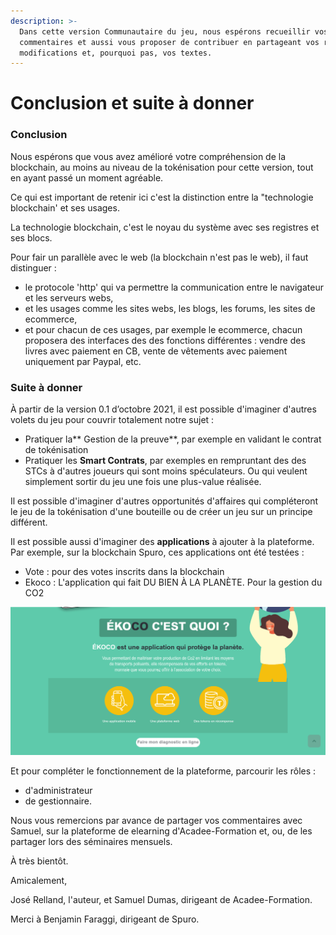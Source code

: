```yaml
---
description: >-
  Dans cette version Communautaire du jeu, nous espérons recueillir vos
  commentaires et aussi vous proposer de contribuer en partageant vos remarques,
  modifications et, pourquoi pas, vos textes.
---
```


# Conclusion et suite à donner

### Conclusion

Nous espérons que vous avez amélioré votre compréhension de la blockchain, au moins au niveau de la tokénisation pour cette version, tout en ayant passé un moment agréable.

Ce qui est important de retenir ici c'est la distinction entre la "technologie blockchain' et ses usages.

La technologie blockchain, c'est le noyau du système avec ses registres et ses blocs.

Pour fair un parallèle avec le web (la blockchain n'est pas le web), il faut distinguer :

* le protocole 'http' qui va permettre la communication entre le navigateur et les serveurs webs,
* et les usages comme les sites webs, les blogs, les forums, les sites de ecommerce,
* et pour chacun de ces usages, par exemple le ecommerce, chacun proposera des interfaces des des fonctions différentes : vendre des livres avec paiement en CB, vente de vêtements avec paiement uniquement par Paypal, etc.

### Suite à donner

À partir de la version 0.1 d’octobre 2021, il est possible d'imaginer d'autres volets du jeu pour couvrir totalement notre sujet :

* Pratiquer la\*\* Gestion de la preuve\*\*, par exemple en validant le contrat de tokénisation
* Pratiquer les **Smart Contrats**, par exemples en rempruntant des des STCs à d'autres joueurs qui sont moins spéculateurs. Ou qui veulent simplement sortir du jeu une fois une plus-value réalisée.

Il est possible d'imaginer d'autres opportunités d'affaires qui compléteront le jeu de la tokénisation d'une bouteille ou de créer un jeu sur un principe différent.

Il est possible aussi d'imaginer des **applications** à ajouter à la plateforme. Par exemple, sur la blockchain Spuro, ces applications ont été testées :

* Vote : pour des votes inscrits dans la blockchain
* Ekoco : L'application qui fait DU BIEN À LA PLANÈTE. Pour la gestion du CO2

![Ékoco, une applicatiLes usages c'est comment les mettre en oeuvre. Et pour cette mise en oeuvre, les interfaces des plateformes sont, bien sûr, complètement différentes.on mobile basée sur la blockchain.](<../.gitbook/assets/image (29).png>)

Et pour compléter le fonctionnement de la plateforme, parcourir les rôles :

* d'administrateur
* de gestionnaire.

Nous vous remercions par avance de partager vos commentaires avec Samuel, sur la plateforme de elearning d'Acadee-Formation et, ou, de les partager lors des séminaires mensuels.

À très bientôt.

Amicalement,

José Relland, l'auteur, et Samuel Dumas, dirigeant de Acadee-Formation.

Merci à Benjamin Faraggi, dirigeant de Spuro.
